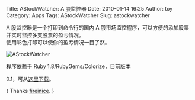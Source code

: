 Title: AStockWatcher: A 股监控器
Date: 2010-01-14 16:25
Author: toy
Category: Apps
Tags: AStockWatcher
Slug: astockwatcher

A 股监控器是一个打印到命令行的国内 A
股市场监控程序，可以方便的添加股票并实时监控多支股票的盈亏情况。  
使用彩色打印可以使你的盈亏情况一目了然。

![AStockWatcher](http://i.linuxtoy.org/images/2010/01/astock.png)

程序依赖于 Ruby 1.8/RubyGems/Colorize，目前版本  

0.1，可从[这里下载](http://rubyforge.org/frs/shownotes.php?release\_id=42303)。

{ Thanks [fireinice](http://astockwatcher.rubyforge.org). }
